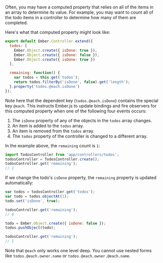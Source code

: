 Often, you may have a computed property that relies on all of the items in an
array to determine its value. For example, you may want to count all of the
todo items in a controller to determine how many of them are completed.

Here's what that computed property might look like:

```app/controllers/todos.js
export default Ember.Controller.extend({
  todos: [
    Ember.Object.create({ isDone: true }),
    Ember.Object.create({ isDone: false }),
    Ember.Object.create({ isDone: true })
  ],

  remaining: function() {
    var todos = this.get('todos');
    return todos.filterBy('isDone', false).get('length');
  }.property('todos.@each.isDone')
});
```

Note here that the dependent key (`todos.@each.isDone`) contains the special
key `@each`. This instructs Ember.js to update bindings and fire observers for
this computed property when one of the following four events occurs:

1. The `isDone` property of any of the objects in the `todos` array changes.
2. An item is added to the `todos` array.
3. An item is removed from the `todos` array.
4. The `todos` property of the controller is changed to a different array.

In the example above, the `remaining` count is `1`:

```javascript
import TodosController from 'app/controllers/todos';
todosController = TodosController.create();
todosController.get('remaining');
// 1
```

If we change the todo's `isDone` property, the `remaining` property is updated
automatically:

```javascript
var todos = todosController.get('todos');
var todo = todos.objectAt(1);
todo.set('isDone', true);

todosController.get('remaining');
// 0

todo = Ember.Object.create({ isDone: false });
todos.pushObject(todo);

todosController.get('remaining');
// 1
```

Note that `@each` only works one level deep. You cannot use nested forms like
`todos.@each.owner.name` or `todos.@each.owner.@each.name`.
